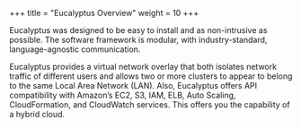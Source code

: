 +++
title = "Eucalyptus Overview"
weight = 10
+++

Eucalyptus was designed to be easy to install and as non-intrusive as possible. The software framework is modular, with industry-standard, language-agnostic communication.

Eucalyptus provides a virtual network overlay that both isolates network traffic of different users and allows two or more clusters to appear to belong to the same Local Area Network (LAN). Also, Eucalyptus offers API compatibility with Amazon’s EC2, S3, IAM, ELB, Auto Scaling, CloudFormation, and CloudWatch services. This offers you the capability of a hybrid cloud. 


